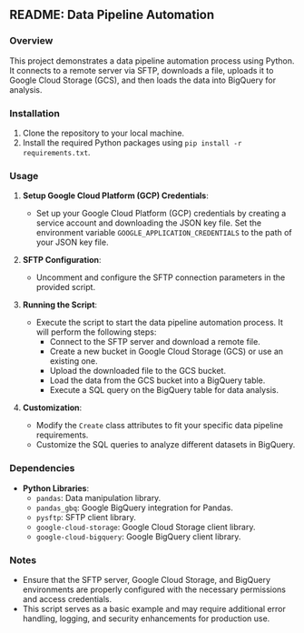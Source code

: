 ## README: Data Pipeline Automation

### Overview
This project demonstrates a data pipeline automation process using Python. It connects to a remote server via SFTP, downloads a file, uploads it to Google Cloud Storage (GCS), and then loads the data into BigQuery for analysis.

### Installation
1. Clone the repository to your local machine.
2. Install the required Python packages using `pip install -r requirements.txt`.

### Usage
1. **Setup Google Cloud Platform (GCP) Credentials**:
   - Set up your Google Cloud Platform (GCP) credentials by creating a service account and downloading the JSON key file. Set the environment variable `GOOGLE_APPLICATION_CREDENTIALS` to the path of your JSON key file.
   
2. **SFTP Configuration**:
   - Uncomment and configure the SFTP connection parameters in the provided script.

3. **Running the Script**:
   - Execute the script to start the data pipeline automation process. It will perform the following steps:
     - Connect to the SFTP server and download a remote file.
     - Create a new bucket in Google Cloud Storage (GCS) or use an existing one.
     - Upload the downloaded file to the GCS bucket.
     - Load the data from the GCS bucket into a BigQuery table.
     - Execute a SQL query on the BigQuery table for data analysis.

4. **Customization**:
   - Modify the `Create` class attributes to fit your specific data pipeline requirements.
   - Customize the SQL queries to analyze different datasets in BigQuery.

### Dependencies
- **Python Libraries**:
  - `pandas`: Data manipulation library.
  - `pandas_gbq`: Google BigQuery integration for Pandas.
  - `pysftp`: SFTP client library.
  - `google-cloud-storage`: Google Cloud Storage client library.
  - `google-cloud-bigquery`: Google BigQuery client library.

### Notes
- Ensure that the SFTP server, Google Cloud Storage, and BigQuery environments are properly configured with the necessary permissions and access credentials.
- This script serves as a basic example and may require additional error handling, logging, and security enhancements for production use.